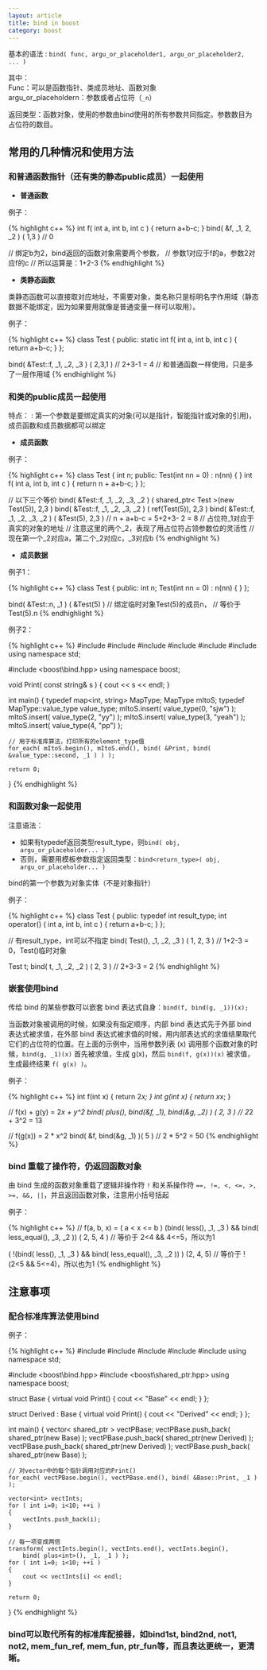 ```yaml
---
layout: article
title: bind in boost
category: boost
---
```


基本的语法
: `bind( func, argu_or_placeholder1, argu_or_placeholder2, ... )`

其中：  
Func：可以是函数指针、类成员地址、函数对象  
argu_or_placeholdern：参数或者占位符（`_n`）  

返回类型：函数对象，使用的参数由bind使用的所有参数共同指定。参数数目为占位符的数目。


## 常用的几种情况和使用方法

### 和普通函数指针（还有类的静态public成员）一起使用

- **普通函数**

例子：

{% highlight c++ %}
int f( int a, int b, int c ) { return a+b-c; }
bind( &f, _1, 2, _2 ) ( 1,3 )  // 0
 
// 绑定b为2，bind返回的函数对象需要两个参数，
// 参数1对应于f的a，参数2对应f的c
// 所以运算是：1+2-3
{% endhighlight %}
 
- **类静态函数**

类静态函数可以直接取对应地址，不需要对象，类名称只是标明名字作用域（静态数据不能绑定，因为如果要用就像是普通变量一样可以取用）。

例子：

{% highlight c++ %}
class Test
{
public:
   static int f( int a, int b, int c ) { return a+b-c; }
};

bind( &Test::f, _1, _2, _3 ) ( 2,3,1 )  // 2+3-1 = 4
// 和普通函数一样使用，只是多了一层作用域
{% endhighlight %}

 
### 和类的public成员一起使用

特点：
: 第一个参数是要绑定真实的对象(可以是指针，智能指针或对象的引用)，成员函数和成员数据都可以绑定

- **成员函数**

例子：

{% highlight c++ %}
class Test
{
   int n;
public:
   Test(int nn = 0) : n(nn) { }
   int f( int a, int b, int c ) { return n + a+b-c; }
};
 
// 以下三个等价
bind( &Test::f, _1, _2, _3, _2 ) ( shared_ptr< Test >(new Test(5)), 2,3 )
bind( &Test::f, _1, _2, _3, _2 ) ( ref(Test(5)), 2,3 )
bind( &Test::f, _1, _2, _3, _2 ) ( &Test(5), 2,3 )  // n + a+b-c = 5+2+3- 2 = 8
// 占位符_1对应于真实的对象的地址
// 注意这里的两个_2，表现了用占位符占领参数位的灵活性
// 现在第一个_2对应a，第二个_2对应c，_3对应b
{% endhighlight %}
 
- **成员数据**

例子1：

{% highlight c++ %}
class Test
{
public:
   int n;
   Test(int nn = 0) : n(nn) { }
};
 
bind( &Test::n, _1 ) ( &Test(5) )  // 绑定临时对象Test(5)的成员n，
// 等价于Test(5).n
{% endhighlight %}

例子2：

{% highlight c++ %}
#include <string>
#include <map>
#include <vector>
#include <iostream>
#include <algorithm>
#include <functional>
using namespace std;
 
#include <boost\bind.hpp>
using namespace boost;
 
void Print( const string& s ) { cout << s << endl; }
 
int main()
{
    typedef map<int, string> MapType;
    MapType mItoS;
    typedef MapType::value_type value_type;
    mItoS.insert( value_type(0, "sjw") );
    mItoS.insert( value_type(2, "yy") );
    mItoS.insert( value_type(3, "yeah") );
    mItoS.insert( value_type(4, "pp") );
    
    // 用于标准库算法，打印所有的element_type值
    for_each( mItoS.begin(), mItoS.end(), bind( &Print, bind( &value_type::second, _1 ) ) );
    
    return 0;
}
{% endhighlight %}
 
### 和函数对象一起使用

注意语法：

- 如果有typedef返回类型result_type，则`bind( obj, argu_or_placeholder... )`
- 否则，需要用模板参数指定返回类型：`bind<return_type>( obj, argu_or_placeholder... )`

bind的第一个参数为对象实体（不是对象指针）

例子：

{% highlight c++ %}
class Test
{
public:
    typedef int result_type;
    int operator() ( int a, int b, int c )
    {
        return a+b-c;
    }
};

// 有result_type，int可以不指定
bind<int>( Test(), _1, _2, _3 ) ( 1, 2, 3 ) // 1+2-3 = 0，Test()临时对象

Test t;
bind( t, _1, _2, _2 ) ( 2, 3 )   // 2+3-3 = 2
{% endhighlight %}
 
### 嵌套使用bind

传给 bind 的某些参数可以嵌套 bind 表达式自身：`bind(f, bind(g, _1))(x);`

当函数对象被调用的时候，如果没有指定顺序，内部 bind 表达式先于外部 bind 表达式被求值，在外部 bind 表达式被求值的时候，用内部表达式的求值结果取代它们的占位符的位置。在上面的示例中，当用参数列表 (x) 调用那个函数对象的时候，`bind(g, _1)(x)` 首先被求值，生成 g(x)，然后 `bind(f, g(x))(x)` 被求值，生成最终结果 
`f( g(x) )`。
 
例子：

{% highlight c++ %}
int f(int x) { return 2*x; }
int g(int x) { return x*x; }

// f(x) + g(y) = 2*x + y^2
bind( plus<int>(), bind(&f, _1),  bind(&g, _2) ) ( 2, 3 )  // 2*2 + 3^2 = 13
 
// f(g(x)) = 2 * x^2
bind( &f, bind(&g, _1) )( 5 ) // 2 * 5^2 = 50
{% endhighlight %}
 

### bind 重载了操作符，仍返回函数对象

由 bind 生成的函数对象重载了逻辑非操作符 `!` 和关系操作符 `==, !=, <, <=, >, >=, &&, ||`，并且返回函数对象，注意用小括号括起

例子：

{% highlight c++ %}
// f(a, b, x) = ( a < x <= b )
(bind( less<int>(), _1, _3 ) && bind( less_equal<int>(), _3, _2 )) ( 2, 5, 4 )
// 等价于 2<4 && 4<=5，所以为1
 
( !(bind( less<int>(), _1, _3 ) && bind( less_equal<int>(), _3, _2 )) ) (2, 4, 5)
// 等价于 !(2<5 && 5<=4)，所以也为1
{% endhighlight %}
 
## 注意事项

### 配合标准库算法使用bind

例子：

{% highlight c++ %}
#include <cassert>
#include <vector>
#include <iostream>
#include <algorithm>
#include <functional>
using namespace std;
 
#include <boost\bind.hpp>
#include <boost\shared_ptr.hpp>
using namespace boost;
 
struct Base
{
    virtual void Print() { cout << "Base" << endl; }
};
 
struct Derived : Base
{
    virtual void Print() { cout << "Derived" << endl; }
};
 
int main()
{
    vector< shared_ptr<Base> > vectPBase;
    vectPBase.push_back( shared_ptr<Base>(new Base) );
    vectPBase.push_back( shared_ptr<Base>(new Derived) );
    vectPBase.push_back( shared_ptr<Base>(new Derived) );
    vectPBase.push_back( shared_ptr<Base>(new Base) );
    
    // 对vector中的每个指针调用对应的Print()
    for_each( vectPBase.begin(), vectPBase.end(), bind( &Base::Print, _1 ) );
    
    vector<int> vectInts;
    for ( int i=0; i<10; ++i )
    {
        vectInts.push_back(i);
    }
    
    // 每一项变成两倍
    transform( vectInts.begin(), vectInts.end(), vectInts.begin(),
        bind( plus<int>(), _1, _1 ) );
    for ( int i=0; i<10; ++i )
    {
        cout << vectInts[i] << endl;
    }
    
    return 0;
}
{% endhighlight %}
 
### bind可以取代所有的标准库配接器，如bind1st, bind2nd, not1, not2, mem_fun_ref, mem_fun, ptr_fun等，而且表达更统一，更清晰。